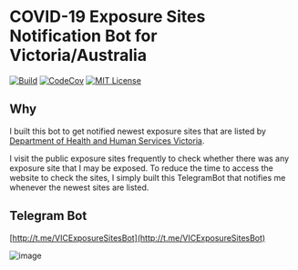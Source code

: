 # COVID-19 Exposure Sites Notification Bot for Victoria/Australia

[![Build](https://github.com/chrisleekr/exposure-sites-notification/workflows/Push/badge.svg)](https://github.com/chrisleekr/exposure-sites-notification/actions?query=workflow%3APush)
[![CodeCov](https://codecov.io/gh/chrisleekr/exposure-sites-notification/branch/master/graph/badge.svg)](https://codecov.io/gh/chrisleekr/exposure-sites-notification)
[![MIT License](https://img.shields.io/github/license/chrisleekr/exposure-sites-notification)](https://github.com/chrisleekr/exposure-sites-notification/blob/master/LICENSE)

## Why

I built this bot to get notified newest exposure sites that are listed by [Department of Health and Human Services Victoria](https://www.coronavirus.vic.gov.au/exposure-sites).

I visit the public exposure sites frequently to check whether there was any exposure site that I may be exposed. To reduce the time to access the website to check the sites, I simply built this TelegramBot that notifies me whenever the newest sites are listed.

## Telegram Bot

[http://t.me/VICExposureSitesBot](http://t.me/VICExposureSitesBot)

![image](https://user-images.githubusercontent.com/5715919/128624907-cb0da76c-a0c6-4844-bc0b-cd06548b5dec.png)
